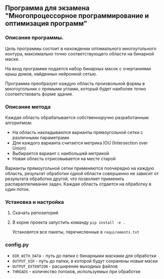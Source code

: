 ## Программа для экзамена "Многопроцессорное программирование и оптимизация программ"

### Описание программы.
Цель программы состоит в нахождении оптимального многоугольного контура, максимально точно соответствующего области на бинарной маске.

На вход программе подается набор бинарных масок с очертаниями крыш домов, найденных нейронной сетью.

Программа преобразует каждую область произвольной формы в многоугольник с прямыми углами, который будет наиболее точно соответствовать форме здания. 

### Описание метода
Каждая область обрабатывается собственноручно разработанным алгоритмом:
- На область накладываются варианты прямоугольной сетки с различными параметрами
- Для каждого варианта считается метрика IOU (Intersection over Union)
- Выбирается вариант с наибольшей метрикой
- Новая область отрисовывается на месте старой

Варианты прямоугольной сетки применяются поочередно на каждую область,
результат обработки одной области совершенно не зависит от результата обработки другой, что позволяет применить распараллеливание задач.
Каждая область отдается на обработку в один поток.

### Установка и настройка
1. Скачать репозиторий
2. В корне проекта запустить команду `pip install -e .`

    Установятся все пакеты, перечисленные в `requirements.txt`

### config.py
- `DIR_WITH_DATA` - путь до папки с бинарными масками для обработки
- `OUTPUT_DIR` - путь до папки, в которой будут сохранены новые маски
- `OUTPUT_EXTENTION` - расширение выходных файлов
- `THREADS` - количество потоков, используемых при обработке

 
